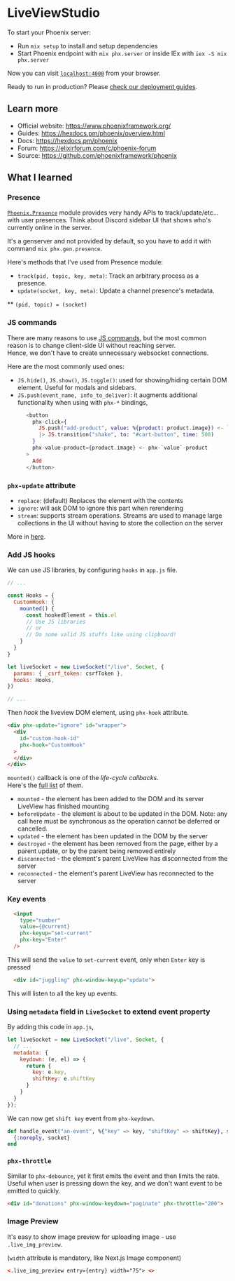 # LiveViewStudio

To start your Phoenix server:

  * Run `mix setup` to install and setup dependencies
  * Start Phoenix endpoint with `mix phx.server` or inside IEx with `iex -S mix phx.server`

Now you can visit [`localhost:4000`](http://localhost:4000) from your browser.

Ready to run in production? Please [check our deployment guides](https://hexdocs.pm/phoenix/deployment.html).

## Learn more

  * Official website: <https://www.phoenixframework.org/>
  * Guides: <https://hexdocs.pm/phoenix/overview.html>
  * Docs: <https://hexdocs.pm/phoenix>
  * Forum: <https://elixirforum.com/c/phoenix-forum>
  * Source: <https://github.com/phoenixframework/phoenix>


## What I learned

### Presence

[`Phoenix.Presence`](https://hexdocs.pm/phoenix/Phoenix.Presence.html) module provides very handy APIs to track/update/etc... with user presences. 
Think about Discord sidebar UI that shows who's currently online in the server.  

It's a genserver and not provided by default, so you have to add it with command `mix phx.gen.presence`.  

Here's methods that I've used from Presence module:
- `track(pid, topic, key, meta)`: Track an arbitrary process as a presence.
- `update(socket, key, meta)`: Update a channel presence's metadata.

** `(pid, topic) = (socket)`


### JS commands

There are many reasons to use [JS commands](https://hexdocs.pm/phoenix_live_view/Phoenix.LiveView.JS.html), 
but the most common reason is to change client-side UI without reaching server.   
Hence, we don't have to create unnecessary websocket connections.  

Here are the most commonly used ones:
- `JS.hide()`, `JS.show()`, `JS.toggle()`: used for showing/hiding certain DOM element. Useful for modals and sidebars.
- `JS.push(event_name, info_to_deliver)`: it augments additional functionality when using with `phx-*` bindings, 
```elixir
      <button
        phx-click={
          JS.push("add-product", value: %{product: product.image}) <- `value`
          |> JS.transition("shake", to: "#cart-button", time: 500)
        }
        phx-value-product={product.image} <- phx-`value`-product
      >
        Add
      </button>
```

### `phx-update` attribute

- `replace`: (default) Replaces the element with the contents
- `ignore`: will ask DOM to ignore this part when rerendering
- `stream`: supports stream operations. Streams are used to manage large collections in the UI without having to store the collection on the server
  
More in [here](https://hexdocs.pm/phoenix_live_view/dom-patching.html).

### Add JS hooks

We can use JS libraries, by configuring `hooks` in `app.js` file.

```js
// ...

const Hooks = {
  CustomHook: {
    mounted() {
      const hookedElement = this.el
      // Use JS libraries 
      // or
      // Do some valid JS stuffs like using clipboard!
    }
  }
}

let liveSocket = new LiveSocket("/live", Socket, {
  params: { _csrf_token: csrfToken },
  hooks: Hooks, 
})

// ...
```

Then _hook_ the liveview DOM element, using `phx-hook` attribute.

```html
<div phx-update="ignore" id="wrapper">
  <div
    id="custom-hook-id"
    phx-hook="CustomHook"    
  >
  </div>
</div>
```

`mounted()` callback is one of the _life-cycle callbacks_.   
Here's the [full list](https://hexdocs.pm/phoenix_live_view/js-interop.html#client-hooks-via-phx-hook) of them.

* `mounted` - the element has been added to the DOM and its server LiveView has finished mounting
* `beforeUpdate` - the element is about to be updated in the DOM. Note: any call here must be synchronous as the operation cannot be deferred or cancelled.
* `updated` - the element has been updated in the DOM by the server
* `destroyed` - the element has been removed from the page, either by a parent update, or by the parent being removed entirely
* `disconnected` - the element's parent LiveView has disconnected from the server
* `reconnected` - the element's parent LiveView has reconnected to the server

### Key events

```html
  <input
    type="number"
    value={@current}
    phx-keyup="set-current"
    phx-key="Enter"
  />
```

This will send the `value` to `set-current` event, only when `Enter` key is pressed


```html
  <div id="juggling" phx-window-keyup="update">
```

This will listen to all the key up events.

### Using `metadata` field in `LiveSocket` to extend event property

By adding this code in `app.js`,

```javascript
let liveSocket = new LiveSocket("/live", Socket, {
  // ...
  metadata: {
    keydown: (e, el) => {
      return {
        key: e.key,
        shiftKey: e.shiftKey
      }
    }
  }
});
```

We can now get `shift key` event from `phx-keydown`.

```elixir
def handle_event("an-event", %{"key" => key, "shiftKey" => shiftKey}, socket) do
  {:noreply, socket}
end
```

### `phx-throttle`
Similar to `phx-debounce`, yet it first emits the event and then limits the rate. Useful when user is pressing down the key, and we don't want event to be emitted to quickly.

```html
<div id="donations" phx-window-keydown="paginate" phx-throttle="200">
```

### Image Preview

It's easy to show image preview for uploading image - use `.live_img_preview`.   

(`width` attribute is mandatory, like Next.js Image component)

```html
<.live_img_preview entry={entry} width="75"> <>
```